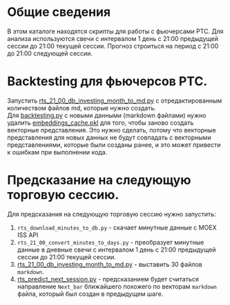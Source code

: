 # Общие сведения
В этом каталоге находятся скрипты для работы с фьючерсами РТС.
Для анализа используются свечи с интервалом 1 день с 21:00 предыдущей сессии до 21:00 текущей сессии.
Прогноз строиться на период с 21:00 до 21:00 следующей сессии.

# Backtesting для фьючерсов РТС.
Запустить [rts_21_00_db_investing_month_to_md.py](rts_21_00_db_investing_month_to_md.py) с отредактированным количеством файлов md, которые нужно создать.  
Для [backtesting.py](old/backtesting.py) с новыми данными (markdown файлами) нужно удалить [embeddings_cache.pkl](embeddings_cache.pkl) для того, чтобы заново создать векторные представления.
Это нужно сделать, потому что векторные представления для новых данных не будут совпадать с векторными представлениями, которые были созданы ранее, и это может привести к ошибкам при выполнении кода.

# Предсказание на следующую торговую сессию.
Для предсказания на следующую торговую сессию нужно запустить:
1. `rts_download_minutes_to_db.py` - скачает минутные данные с MOEX ISS API
2. `rts_21_00_convert_minutes_to_days.py` - преобразует минутные данные в дневные свечи с интервалом 1 день с 21:00 предыдущей сессии до 21:00 текущей сессии.
3. [rts_21_00_db_investing_month_to_md.py](rts_21_00_db_investing_month_to_md.py) - выставить 30 файлов `markdown`.
4. [rts_predict_next_session.py](predict_next_session_investing_ollama.py) - предсказанием будет считаться направление `Next_bar` ближайшего похожего по векторам `markdown` файла, который был создан в предыдущем шаге.